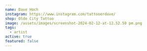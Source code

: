 ```yaml
---
name: Dave Hoch
instagram: https://www.instagram.com/tattooerdave/
shop: Olde City Tattoo
image: /assets/images/screenshot-2024-02-12-at-12.52.50 pm.png
tags:
  - artist
active: true
featured: false
---
```

